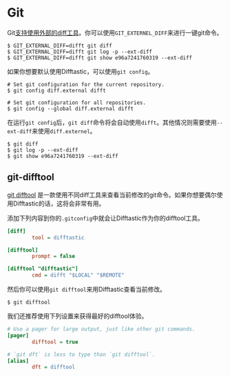 # Git

Git[支持使用外部的diff工具](https://git-scm.com/docs/diff-config#Documentation/diff-config.txt-diffexternal)。你可以使用`GIT_EXTERNEL_DIFF`来进行一键git命令。

```
$ GIT_EXTERNAL_DIFF=difft git diff
$ GIT_EXTERNAL_DIFF=difft git log -p --ext-diff
$ GIT_EXTERNAL_DIFF=difft git show e96a7241760319 --ext-diff
```

如果你想要默认使用Difftastic，可以使用`git config`。

```
# Set git configuration for the current repository.
$ git config diff.external difft

# Set git configuration for all repositories.
$ git config --global diff.external difft
```

在运行`git config`后，`git diff`命令将会自动使用`difft`。其他情况则需要使用`--ext-diff`来使用`diff.externel`。

```
$ git diff
$ git log -p --ext-diff
$ git show e96a7241760319 --ext-diff
```

## git-difftool

[git difftool](https://git-scm.com/docs/git-difftool) 是一款使用不同diff工具来查看当前修改的git命令。如果你想要偶尔使用Difftastic的话，这将会非常有用。

添加下列内容到你的`.gitconfig`中就会让Difftastic作为你的difftool工具。

```ini
[diff]
        tool = difftastic

[difftool]
        prompt = false

[difftool "difftastic"]
        cmd = difft "$LOCAL" "$REMOTE"
```

然后你可以使用`git difftool`来用Difftastic查看当前修改。

```
$ git difftool
```

我们还推荐使用下列设置来获得最好的difftool体验。

```ini
# Use a pager for large output, just like other git commands.
[pager]
        difftool = true

# `git dft` is less to type than `git difftool`.
[alias]
        dft = difftool
```

